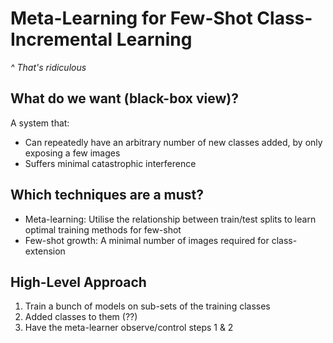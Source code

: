 # Meta-Learning for Few-Shot Class-Incremental Learning
_^ That's ridiculous_

## What do we want (black-box view)?
A system that:
- Can repeatedly have an arbitrary number of new classes added, by only exposing a few images
- Suffers minimal catastrophic interference

## Which techniques are a must?
- Meta-learning: Utilise the relationship between train/test splits to learn optimal training methods for few-shot
- Few-shot growth: A minimal number of images required for class-extension

## High-Level Approach
1. Train a bunch of models on sub-sets of the training classes
2. Added classes to them (??)
3. Have the meta-learner observe/control steps 1 & 2
